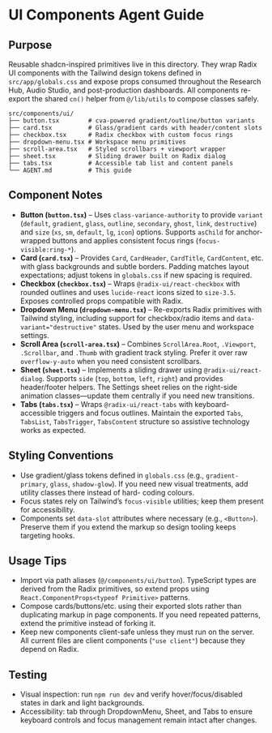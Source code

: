 # UI Components Agent Guide

## Purpose
Reusable shadcn-inspired primitives live in this directory. They wrap Radix UI components with the
Tailwind design tokens defined in `src/app/globals.css` and expose props consumed throughout the
Research Hub, Audio Studio, and post-production dashboards. All components re-export the shared
`cn()` helper from `@/lib/utils` to compose classes safely.

```
src/components/ui/
├── button.tsx        # cva-powered gradient/outline/button variants
├── card.tsx          # Glass/gradient cards with header/content slots
├── checkbox.tsx      # Radix checkbox with custom focus rings
├── dropdown-menu.tsx # Workspace menu primitives
├── scroll-area.tsx   # Styled scrollbars + viewport wrapper
├── sheet.tsx         # Sliding drawer built on Radix dialog
├── tabs.tsx          # Accessible tab list and content panels
└── AGENT.md          # This guide
```

## Component Notes
- **Button (`button.tsx`)** – Uses `class-variance-authority` to provide `variant` (`default`,
  `gradient`, `glass`, `outline`, `secondary`, `ghost`, `link`, `destructive`) and `size`
  (`xs`, `sm`, `default`, `lg`, `icon`) options. Supports `asChild` for anchor-wrapped buttons and
  applies consistent focus rings (`focus-visible:ring-*`).
- **Card (`card.tsx`)** – Provides `Card`, `CardHeader`, `CardTitle`, `CardContent`, etc. with glass
  backgrounds and subtle borders. Padding matches layout expectations; adjust tokens in
  `globals.css` if new spacing is required.
- **Checkbox (`checkbox.tsx`)** – Wraps `@radix-ui/react-checkbox` with rounded outlines and uses
  `lucide-react` icons sized to `size-3.5`. Exposes controlled props compatible with Radix.
- **Dropdown Menu (`dropdown-menu.tsx`)** – Re-exports Radix primitives with Tailwind styling,
  including support for checkbox/radio items and `data-variant="destructive"` states. Used by the
  user menu and workspace settings.
- **Scroll Area (`scroll-area.tsx`)** – Combines `ScrollArea.Root`, `.Viewport`, `.Scrollbar`, and
  `.Thumb` with gradient track styling. Prefer it over raw `overflow-y-auto` when you need
  consistent scrollbars.
- **Sheet (`sheet.tsx`)** – Implements a sliding drawer using `@radix-ui/react-dialog`. Supports
  `side` (`top`, `bottom`, `left`, `right`) and provides header/footer helpers. The Settings sheet
  relies on the right-side animation classes—update them centrally if you need new transitions.
- **Tabs (`tabs.tsx`)** – Wraps `@radix-ui/react-tabs` with keyboard-accessible triggers and focus
  outlines. Maintain the exported `Tabs`, `TabsList`, `TabsTrigger`, `TabsContent` structure so
  assistive technology works as expected.

## Styling Conventions
- Use gradient/glass tokens defined in `globals.css` (e.g., `gradient-primary`, `glass`,
  `shadow-glow`). If you need new visual treatments, add utility classes there instead of hard-
  coding colours.
- Focus states rely on Tailwind’s `focus-visible` utilities; keep them present for accessibility.
- Components set `data-slot` attributes where necessary (e.g., `<Button>`). Preserve them if you
  extend the markup so design tooling keeps targeting hooks.

## Usage Tips
- Import via path aliases (`@/components/ui/button`). TypeScript types are derived from the Radix
  primitives, so extend props using `React.ComponentProps<typeof Primitive>` patterns.
- Compose cards/buttons/etc. using their exported slots rather than duplicating markup in page
  components. If you need repeated patterns, extend the primitive instead of forking it.
- Keep new components client-safe unless they must run on the server. All current files are client
  components (`"use client"`) because they depend on Radix.

## Testing
- Visual inspection: run `npm run dev` and verify hover/focus/disabled states in dark and light
  backgrounds.
- Accessibility: tab through DropdownMenu, Sheet, and Tabs to ensure keyboard controls and focus
  management remain intact after changes.
